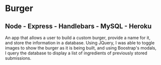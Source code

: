 # Burger

## Node - Express - Handlebars - MySQL - Heroku 

An app that allows a user to build a custom burger, provide a name for it, and store the information in a database. Using JQuery, I was able to toggle images to show the burger as it is being built, and using Boostrap's modals, I query the database to display a list of ingredients of previously stored submissions.
